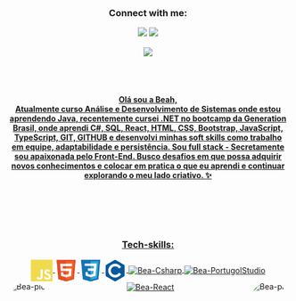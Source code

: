 <!-- Connect -->
<div style="display: inline_block" align="center"><br> 
<h3 align="center">Connect with me:</h3> 
<a href="https://www.linkedin.com/in/beatrizgt" target="_blank"><img src="https://img.shields.io/badge/-LinkedIn-%230077B5?style=for-the-badge&logo=linkedin&logoColor=white" target="_blank"></a> 
  <a href="https://instagram.com/xbeahx" target="_blank"><img src="https://img.shields.io/badge/-Instagram-%23E4405F?style=for-the-badge&logo=instagram&logoColor=white" target="_blank"></a>
 </div> 
 <br>
 <!-- Languages -->
<div align="center">
  <a href="https://github.com/beatrindade">
    <img height="160em" src="https://github-readme-stats.vercel.app/api/top-langs/?username=beatrindade&layout=compact&langs_count=6&theme=radical"/>
</div>

<!-- Languages ERROR
  <a href="https://github.com/beatrindade">
  <img height="160em" src="https://github-readme-stats.vercel.app/api?username=beatrindade&show_icons=true&theme=radical&include_all_commits=true&count_private=true"/>
  <img height="160em" src="https://github-readme-stats.vercel.app/api/top-langs/?username=beatrindade&layout=compact&langs_count=6&theme=radical"/>
</div> -->

## ##

<!-- Descrição-->
<div align="center">
  <br>
  <h4><p> Olá sou a Beah,<br>
Atualmente curso Análise e Desenvolvimento de Sistemas onde estou aprendendo Java, recentemente cursei .NET no bootcamp da Generation Brasil, onde aprendi C#, SQL, React, HTML, CSS, Bootstrap, JavaScript, TypeScript, GIT, GITHUB e desenvolvi minhas soft skills como trabalho em equipe, adaptabilidade e persistência. 
Sou full stack - Secretamente sou apaixonada pelo Front-End. Busco desafios em que possa adquirir novos conhecimentos e colocar em pratica o que eu aprendi e continuar explorando o meu lado criativo. ✨</p></h3>
  <br>
</div>
 
##  ##

<!-- Tech Skills -->
<div style="display: inline_block" align="center"><br>
<h3 align="center">Tech-skills:</h3>
  <img align="center" alt="Bea-Js" height="40" width="40" src="https://raw.githubusercontent.com/devicons/devicon/master/icons/javascript/javascript-plain.svg">
  <img align="center" alt="Bea-HTML" height="40" width="40" src="https://raw.githubusercontent.com/devicons/devicon/master/icons/html5/html5-original.svg">
  <img align="center" alt="Bea-CSS" height="40" width="40" src="https://raw.githubusercontent.com/devicons/devicon/master/icons/css3/css3-original.svg">
  <img align="center" alt="Bea-C" height="40" width="40" src="https://raw.githubusercontent.com/devicons/devicon/master/icons/c/c-plain.svg">
  <img align="center" alt="Bea-Csharp" height="40" width="40" src="https://cdn.discordapp.com/attachments/720461565224157205/1017100518188916936/c-sharp.png">
  <img align="center" alt="Bea-PortugolStudio" height="40" width="40" src="https://cdn.discordapp.com/attachments/720461565224157205/994788023382327346/portuga_copia.png">
  <img align="center" alt="Bea-React" height="40" width="40" src="https://cdn.discordapp.com/attachments/720461565224157205/1017100007670808586/atom_1.png">

<!-- Foto-->
 <img align="left" alt="Bea-pic2" height="150" style="border-radius:50px;" src="https://cdn.discordapp.com/attachments/733436037627510895/973339012980957195/beafot2.png">

  <img align="right" alt="Bea-pic" height="150" style="border-radius:50px;" src="https://cdn.discordapp.com/attachments/733436037627510895/973326697137057822/beafot.png">
</div>
